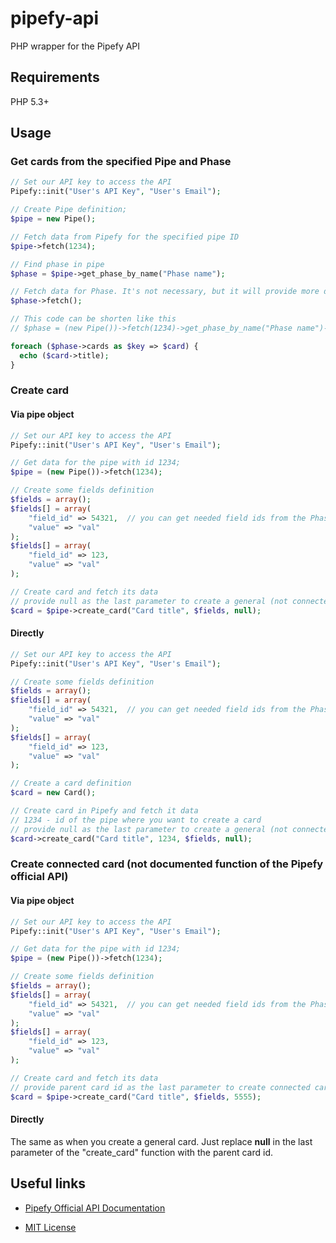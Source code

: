 # pipefy-api
PHP wrapper for the Pipefy API

## Requirements

PHP 5.3+

## Usage

### Get cards from the specified Pipe and Phase

```php
// Set our API key to access the API
Pipefy::init("User's API Key", "User's Email");

// Create Pipe definition; 
$pipe = new Pipe();

// Fetch data from Pipefy for the specified pipe ID
$pipe->fetch(1234);

// Find phase in pipe
$phase = $pipe->get_phase_by_name("Phase name");

// Fetch data for Phase. It's not necessary, but it will provide more detailed info about the phase and its cards.
$phase->fetch();

// This code can be shorten like this
// $phase = (new Pipe())->fetch(1234)->get_phase_by_name("Phase name")->fetch();

foreach ($phase->cards as $key => $card) {
  echo ($card->title);
}
```

### Create card

#### Via pipe object
```php
// Set our API key to access the API
Pipefy::init("User's API Key", "User's Email");

// Get data for the pipe with id 1234; 
$pipe = (new Pipe())->fetch(1234);

// Create some fields definition
$fields = array();
$fields[] = array(
    "field_id" => 54321,  // you can get needed field ids from the Phase object
    "value" => "val"
);
$fields[] = array(
    "field_id" => 123,
    "value" => "val"
);

// Create card and fetch its data
// provide null as the last parameter to create a general (not connected) card
$card = $pipe->create_card("Card title", $fields, null);
```

#### Directly
```php
// Set our API key to access the API
Pipefy::init("User's API Key", "User's Email");

// Create some fields definition
$fields = array();
$fields[] = array(
    "field_id" => 54321,  // you can get needed field ids from the Phase object
    "value" => "val"
);
$fields[] = array(
    "field_id" => 123,
    "value" => "val"
);

// Create a card definition
$card = new Card();

// Create card in Pipefy and fetch it data
// 1234 - id of the pipe where you want to create a card
// provide null as the last parameter to create a general (not connected) card
$card->create_card("Card title", 1234, $fields, null);   
```

### Create connected card  (not documented function of the Pipefy official API)

#### Via pipe object
```php
// Set our API key to access the API
Pipefy::init("User's API Key", "User's Email");

// Get data for the pipe with id 1234; 
$pipe = (new Pipe())->fetch(1234);

// Create some fields definition
$fields = array();
$fields[] = array(
    "field_id" => 54321,  // you can get needed field ids from the Phase object
    "value" => "val"
);
$fields[] = array(
    "field_id" => 123,
    "value" => "val"
);

// Create card and fetch its data
// provide parent card id as the last parameter to create connected card
$card = $pipe->create_card("Card title", $fields, 5555);
```

#### Directly
The same as when you create a general card. Just replace **null** in the last parameter of the "create_card" function with the parent card id.


## Useful links
* [Pipefy Official API Documentation](https://pipefy.gitbooks.io/pipefy-api-docs/index.html)

* [MIT License](../blob/master/LICENSE)
